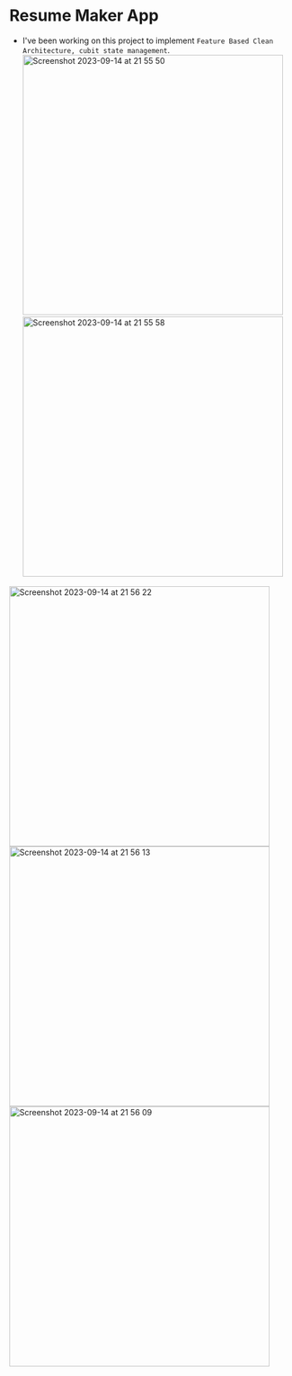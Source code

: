 # Resume Maker App

* I've been working on this project to implement `Feature Based Clean Architecture, cubit state management`.
<img width="463" alt="Screenshot 2023-09-14 at 21 55 50" src="https://github.com/armagangok/resume_maker_app/assets/70090723/e720af5d-f849-4755-93bf-b4e075027432"><img width="463" alt="Screenshot 2023-09-14 at 21 55 58" src="https://github.com/armagangok/resume_maker_app/assets/70090723/4bc763fb-c7ce-4d2d-bbcf-2255f975ec20">

<img width="463" alt="Screenshot 2023-09-14 at 21 56 22" src="https://github.com/armagangok/resume_maker_app/assets/70090723/3e2b4739-27c5-4b93-9af9-bd27911b22d8">
<img width="463" alt="Screenshot 2023-09-14 at 21 56 13" src="https://github.com/armagangok/resume_maker_app/assets/70090723/152f0e63-927a-4d2f-923f-b8761f1e1147">
<img width="463" alt="Screenshot 2023-09-14 at 21 56 09" src="https://github.com/armagangok/resume_maker_app/assets/70090723/e7f2843d-cd77-4ee2-8932-bd11a6b610a1">
